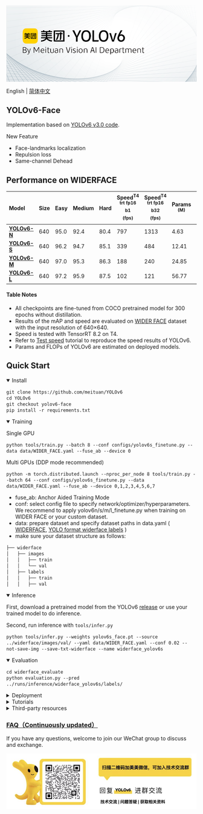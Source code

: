 <p align="center">
  <img src="assets/banner-YOLO.png" align="middle" width = "1000" />
</p>

English | [简体中文](README_cn.md)


## YOLOv6-Face

Implementation based on [YOLOv6 v3.0 code](https://github.com/meituan/YOLOv6/tree/main).


New Feature
- Face-landmarks localization
- Repulsion loss
- Same-channel Dehead


## Performance on WIDERFACE
| Model                                                        | Size | Easy | Medium | Hard | Speed<sup>T4<br/>trt fp16 b1 <br/>(fps) | Speed<sup>T4<br/>trt fp16 b32 <br/>(fps) | Params<br/><sup> (M) | FLOPs<br/><sup> (G) |
| :----------------------------------------------------------- | ---- | :--- | ------ | ---- | --------------------------------------- | ---------------------------------------- | -------------------- | ------------------- |
| [**YOLOv6-N**](https://github.com/meituan/YOLOv6/releases/download/0.3.0/yolov6n_face.pt) | 640  | 95.0 | 92.4   | 80.4 | 797                                     | 1313                                     | 4.63                 | 11.35               |
| [**YOLOv6-S**](https://github.com/meituan/YOLOv6/releases/download/0.3.0/yolov6s_face.pt) | 640  | 96.2 | 94.7   | 85.1 | 339                                     | 484                                      | 12.41                | 32.45               |
| [**YOLOv6-M**](https://github.com/meituan/YOLOv6/releases/download/0.3.0/yolov6m_face.pt) | 640  | 97.0 | 95.3   | 86.3 | 188                                     | 240                                      | 24.85                | 70.59               |
| [**YOLOv6-L**](https://github.com/meituan/YOLOv6/releases/download/0.3.0/yolov6l_face.pt) | 640  | 97.2 | 95.9   | 87.5 | 102                                     | 121                                      | 56.77                | 159.24              |

#### Table Notes

- All checkpoints are fine-tuned from COCO pretrained model for 300 epochs without distillation.
- Results of the mAP and speed are evaluated on [WIDER FACE](http://shuoyang1213.me/WIDERFACE/) dataset with the input resolution of 640×640.
- Speed is tested with TensorRT 8.2 on T4.
- Refer to [Test speed](./docs/Test_speed.md) tutorial to reproduce the speed results of YOLOv6.
- Params and FLOPs of YOLOv6 are estimated on deployed models.



## Quick Start
<details open>
<summary> Install</summary>


```shell
git clone https://github.com/meituan/YOLOv6
cd YOLOv6
git checkout yolov6-face
pip install -r requirements.txt
```
</details>

<details open>
<summary> Training </summary>

Single GPU

```shell
python tools/train.py --batch 8 --conf configs/yolov6s_finetune.py --data data/WIDER_FACE.yaml --fuse_ab --device 0
```

Multi GPUs (DDP mode recommended)

```shell
python -m torch.distributed.launch --nproc_per_node 8 tools/train.py --batch 64 --conf configs/yolov6s_finetune.py --data data/WIDER_FACE.yaml --fuse_ab --device 0,1,2,3,4,5,6,7
```
- fuse_ab: Anchor Aided Training Mode
- conf: select config file to specify network/optimizer/hyperparameters. We recommend to apply yolov6n/s/m/l_finetune.py when training on WIDER FACE or your custom dataset.
- data: prepare dataset and specify dataset paths in data.yaml ( [WIDERFACE](http://shuoyang1213.me/WIDERFACE/), [YOLO format widerface labels](https://github.com/meituan/YOLOv6/releases/download/0.3.0/widerface_yololabels.zip) )
- make sure your dataset structure as follows:
```
├── widerface
│   ├── images
│   │   ├── train
│   │   └── val
│   ├── labels
│   │   ├── train
│   │   ├── val

```
</details>


<details open>
<summary>Inference</summary>

First, download a pretrained model from the YOLOv6 [release](https://github.com/meituan/YOLOv6/releases/tag/0.3.0) or use your trained model to do inference.

Second, run inference with `tools/infer.py`

```shell
python tools/infer.py --weights yolov6s_face.pt --source ../widerface/images/val/ --yaml data/WIDER_FACE.yaml --conf 0.02 --not-save-img --save-txt-widerface --name widerface_yolov6s
```

</details>

<details open>
<summary> Evaluation</summary>

```shell
cd widerface_evaluate
python evaluation.py --pred ../runs/inference/widerface_yolov6s/labels/
```
</details>

<details>
<summary> Deployment</summary>

*  [ONNX](./deploy/ONNX)
*  [OpenCV Python/C++](./deploy/ONNX/OpenCV)
*  [OpenVINO](./deploy/OpenVINO)
*  [TensorRT](./deploy/TensorRT)
</details>

<details>
<summary> Tutorials</summary>

*  [User Guide(zh_CN)](https://yolov6-docs.readthedocs.io/zh_CN/latest/) 
*  [Train COCO Dataset](./docs/Train_coco_data.md)
*  [Train custom data](./docs/Train_custom_data.md)
*  [Test speed](./docs/Test_speed.md)
*  [Tutorial of Quantization for YOLOv6](./docs/Tutorial%20of%20Quantization.md)
</details>

<details>
<summary> Third-party resources</summary>

 * YOLOv6 NCNN Android app demo: [ncnn-android-yolov6](https://github.com/FeiGeChuanShu/ncnn-android-yolov6) from [FeiGeChuanShu](https://github.com/FeiGeChuanShu)

 * YOLOv6 ONNXRuntime/MNN/TNN C++: [YOLOv6-ORT](https://github.com/DefTruth/lite.ai.toolkit/blob/main/lite/ort/cv/yolov6.cpp), [YOLOv6-MNN](https://github.com/DefTruth/lite.ai.toolkit/blob/main/lite/mnn/cv/mnn_yolov6.cpp) and [YOLOv6-TNN](https://github.com/DefTruth/lite.ai.toolkit/blob/main/lite/tnn/cv/tnn_yolov6.cpp) from [DefTruth](https://github.com/DefTruth)

 * YOLOv6 TensorRT Python: [yolov6-tensorrt-python](https://github.com/Linaom1214/TensorRT-For-YOLO-Series) from [Linaom1214](https://github.com/Linaom1214)

 * YOLOv6 TensorRT Windows C++: [yolort](https://github.com/zhiqwang/yolov5-rt-stack/tree/main/deployment/tensorrt-yolov6) from [Wei Zeng](https://github.com/Wulingtian)

 * [YOLOv6 web demo](https://huggingface.co/spaces/nateraw/yolov6) on [Huggingface Spaces](https://huggingface.co/spaces) with [Gradio](https://github.com/gradio-app/gradio). [![Hugging Face Spaces](https://img.shields.io/badge/%F0%9F%A4%97%20Hugging%20Face-Spaces-blue)](https://huggingface.co/spaces/nateraw/yolov6)

 * [Interactive demo](https://yolov6.dagshubusercontent.com/) on [DagsHub](https://dagshub.com) with [Streamlit](https://github.com/streamlit/streamlit) 

 * Tutorial: [How to train YOLOv6 on a custom dataset](https://blog.roboflow.com/how-to-train-yolov6-on-a-custom-dataset/) <a href="https://colab.research.google.com/drive/1YnbqOinBZV-c9I7fk_UL6acgnnmkXDMM"><img src="https://colab.research.google.com/assets/colab-badge.svg" alt="Open In Colab"></a>

 * YouTube Tutorial: [How to train YOLOv6 on a custom dataset](https://youtu.be/fFCWrMFH2UY)

 * Demo of YOLOv6 inference on Google Colab [![Open In Colab](https://colab.research.google.com/assets/colab-badge.svg)](https://colab.research.google.com/github/mahdilamb/YOLOv6/blob/main/inference.ipynb)

 * Blog post: [YOLOv6 Object Detection – Paper Explanation and Inference](https://learnopencv.com/yolov6-object-detection/)

   </details>

### [FAQ（Continuously updated）](https://github.com/meituan/YOLOv6/wiki/FAQ%EF%BC%88Continuously-updated%EF%BC%89)

If you have any questions, welcome to join our WeChat group to discuss and exchange.
<p align="center">
  <img src="assets/wechat_qrcode.png" align="middle" width = "1000" />
</p>
